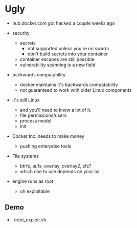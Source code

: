 # Ugly

- hub.docker.com got hacked a couple weeks ago

- security
   - secrets
     - not supported unless you're on swarm
     - don't build secrets into your container
   - container escapes are still possible
   - vulnerability scanning is a new field
- backwards compatability
   - docker maintains it's backwards compatability
   - not guaranteed to work with older Linux components
- it's still Linux
   - and you'll need to know a lot of it.
   - file permissions/users
   - process model
   - init
- Docker Inc. needs to make money
   - pushing enterprise tools
- File systems
   - btrfs, aufs, overlay, overlay2, zfs?
   - which one to use depends on your os
- engine runs as root
   - oh exploitable

## Demo
 - ./root_exploit.sh
